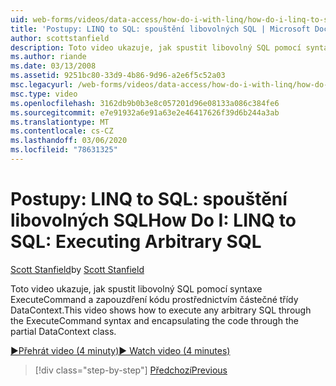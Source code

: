 ```yaml
---
uid: web-forms/videos/data-access/how-do-i-with-linq/how-do-i-linq-to-sql-executing-arbitrary-sql
title: 'Postupy: LINQ to SQL: spouštění libovolných SQL | Microsoft Docs'
author: scottstanfield
description: Toto video ukazuje, jak spustit libovolný SQL pomocí syntaxe ExecuteCommand a zapouzdření kódu prostřednictvím částečné třídy DataContext.
ms.author: riande
ms.date: 03/13/2008
ms.assetid: 9251bc80-33d9-4b86-9d96-a2e6f5c52a03
msc.legacyurl: /web-forms/videos/data-access/how-do-i-with-linq/how-do-i-linq-to-sql-executing-arbitrary-sql
msc.type: video
ms.openlocfilehash: 3162db9b0b3e8c057201d96e08133a086c384fe6
ms.sourcegitcommit: e7e91932a6e91a63e2e46417626f39d6b244a3ab
ms.translationtype: MT
ms.contentlocale: cs-CZ
ms.lasthandoff: 03/06/2020
ms.locfileid: "78631325"
---
```

# <a name="how-do-i-linq-to-sql-executing-arbitrary-sql"></a><span data-ttu-id="d4095-103">Postupy: LINQ to SQL: spouštění libovolných SQL</span><span class="sxs-lookup"><span data-stu-id="d4095-103">How Do I: LINQ to SQL: Executing Arbitrary SQL</span></span>

<span data-ttu-id="d4095-104">[Scott Stanfield](https://github.com/scottstanfield)</span><span class="sxs-lookup"><span data-stu-id="d4095-104">by [Scott Stanfield](https://github.com/scottstanfield)</span></span>

<span data-ttu-id="d4095-105">Toto video ukazuje, jak spustit libovolný SQL pomocí syntaxe ExecuteCommand a zapouzdření kódu prostřednictvím částečné třídy DataContext.</span><span class="sxs-lookup"><span data-stu-id="d4095-105">This video shows how to execute any arbitrary SQL through the ExecuteCommand syntax and encapsulating the code through the partial DataContext class.</span></span>

[<span data-ttu-id="d4095-106">&#9654;Přehrát video (4 minuty)</span><span class="sxs-lookup"><span data-stu-id="d4095-106">&#9654; Watch video (4 minutes)</span></span>](https://channel9.msdn.com/Blogs/ASP-NET-Site-Videos/how-do-i-linq-to-sql-executing-arbitrary-sql)

> [!div class="step-by-step"]
> [<span data-ttu-id="d4095-107">Předchozí</span><span class="sxs-lookup"><span data-stu-id="d4095-107">Previous</span></span>](how-do-i-linq-to-sql-updating-with-stored-procedures.md)

